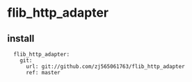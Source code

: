 # flib_http_adapter

## install
```
  flib_http_adapter:
    git:
      url: git://github.com/zj565061763/flib_http_adapter
      ref: master
```

